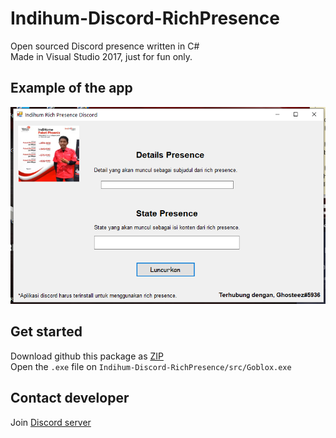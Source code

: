 # Indihum-Discord-RichPresence
Open sourced Discord presence written in C#  
Made in Visual Studio 2017, just for fun only.  

## Example of the app   
![Indihum example](https://github.com/Fastering18/Indihum-Discord-RichPresence/blob/main/Foto/IndihumExampleRichPresenceApp.png?raw=true)

## Get started  
Download github this package as [ZIP](https://github.com/Fastering18/Indihum-Discord-RichPresence.git)  
Open the `.exe` file on  `Indihum-Discord-RichPresence/src/Goblox.exe`  

## Contact developer  
Join [Discord server](https://blackerz.herokuapp.com/servers/784909921522810930)<br>
